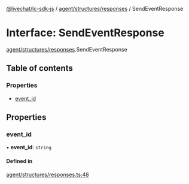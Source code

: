 [@livechat/lc-sdk-js](../README.md) / [agent/structures/responses](../modules/agent_structures_responses.md) / SendEventResponse

# Interface: SendEventResponse

[agent/structures/responses](../modules/agent_structures_responses.md).SendEventResponse

## Table of contents

### Properties

- [event\_id](agent_structures_responses.SendEventResponse.md#event_id)

## Properties

### event\_id

• **event\_id**: `string`

#### Defined in

[agent/structures/responses.ts:48](https://github.com/livechat/lc-sdk-js/blob/c7b3817/src/agent/structures/responses.ts#L48)
